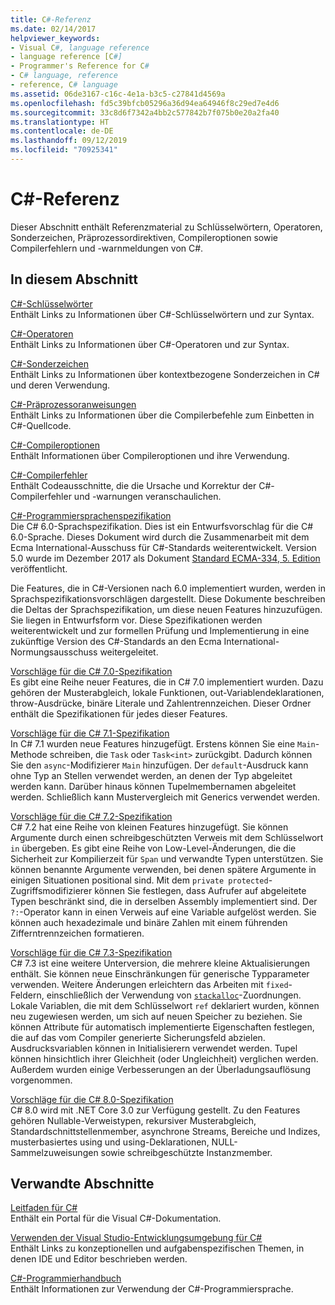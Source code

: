 ```yaml
---
title: C#-Referenz
ms.date: 02/14/2017
helpviewer_keywords:
- Visual C#, language reference
- language reference [C#]
- Programmer's Reference for C#
- C# language, reference
- reference, C# language
ms.assetid: 06de3167-c16c-4e1a-b3c5-c27841d4569a
ms.openlocfilehash: fd5c39bfcb05296a36d94ea64946f8c29ed7e4d6
ms.sourcegitcommit: 33c8d6f7342a4bb2c577842b7f075b0e20a2fa40
ms.translationtype: HT
ms.contentlocale: de-DE
ms.lasthandoff: 09/12/2019
ms.locfileid: "70925341"
---
```

# <a name="c-reference"></a>C#-Referenz
Dieser Abschnitt enthält Referenzmaterial zu Schlüsselwörtern, Operatoren, Sonderzeichen, Präprozessordirektiven, Compileroptionen sowie Compilerfehlern und -warnmeldungen von C#.  
  
## <a name="in-this-section"></a>In diesem Abschnitt  
 [C#-Schlüsselwörter](./keywords/index.md)  
 Enthält Links zu Informationen über C#-Schlüsselwörtern und zur Syntax.  
  
 [C#-Operatoren](./operators/index.md)  
 Enthält Links zu Informationen über C#-Operatoren und zur Syntax.  

 [C#-Sonderzeichen](./tokens/index.md)  
 Enthält Links zu Informationen über kontextbezogene Sonderzeichen in C# und deren Verwendung.  

 [C#-Präprozessoranweisungen](./preprocessor-directives/index.md)  
 Enthält Links zu Informationen über die Compilerbefehle zum Einbetten in C#-Quellcode.  
  
 [C#-Compileroptionen](./compiler-options/index.md)  
 Enthält Informationen über Compileroptionen und ihre Verwendung.  
  
 [C#-Compilerfehler](./compiler-messages/index.md)  
 Enthält Codeausschnitte, die die Ursache und Korrektur der C#-Compilerfehler und -warnungen veranschaulichen.  
  
 [C#-Programmiersprachenspezifikation](../../../_csharplang/spec/introduction.md)  
 Die C# 6.0-Sprachspezifikation. Dies ist ein Entwurfsvorschlag für die C# 6.0-Sprache. Dieses Dokument wird durch die Zusammenarbeit mit dem Ecma International-Ausschuss für C#-Standards weiterentwickelt. Version 5.0 wurde im Dezember 2017 als Dokument [Standard ECMA-334, 5. Edition](https://www.ecma-international.org/publications/files/ECMA-ST/ECMA-334.pdf) veröffentlicht.

Die Features, die in C#-Versionen nach 6.0 implementiert wurden, werden in Sprachspezifikationsvorschlägen dargestellt. Diese Dokumente beschreiben die Deltas der Sprachspezifikation, um diese neuen Features hinzuzufügen. Sie liegen in Entwurfsform vor. Diese Spezifikationen werden weiterentwickelt und zur formellen Prüfung und Implementierung in eine zukünftige Version des C#-Standards an den Ecma International-Normungsausschuss weitergeleitet.

 [Vorschläge für die C# 7.0-Spezifikation](../../../_csharplang/proposals/csharp-7.0/pattern-matching.md)  
 Es gibt eine Reihe neuer Features, die in C# 7.0 implementiert wurden. Dazu gehören der Musterabgleich, lokale Funktionen, out-Variablendeklarationen, throw-Ausdrücke, binäre Literale und Zahlentrennzeichen. Dieser Ordner enthält die Spezifikationen für jedes dieser Features.
  
 [Vorschläge für die C# 7.1-Spezifikation](../../../_csharplang/proposals/csharp-7.1/async-main.md)  
 In C# 7.1 wurden neue Features hinzugefügt. Erstens können Sie eine `Main`-Methode schreiben, die `Task` oder `Task<int>` zurückgibt. Dadurch können Sie den `async`-Modifizierer `Main` hinzufügen. Der `default`-Ausdruck kann ohne Typ an Stellen verwendet werden, an denen der Typ abgeleitet werden kann. Darüber hinaus können Tupelmembernamen abgeleitet werden. Schließlich kann Mustervergleich mit Generics verwendet werden.

 [Vorschläge für die C# 7.2-Spezifikation](../../../_csharplang/proposals/csharp-7.2/readonly-ref.md)  
 C# 7.2 hat eine Reihe von kleinen Features hinzugefügt. Sie können Argumente durch einen schreibgeschützten Verweis mit dem Schlüsselwort `in` übergeben. Es gibt eine Reihe von Low-Level-Änderungen, die die Sicherheit zur Kompilierzeit für `Span` und verwandte Typen unterstützen. Sie können benannte Argumente verwenden, bei denen spätere Argumente in einigen Situationen positional sind. Mit dem `private protected`-Zugriffsmodifizierer können Sie festlegen, dass Aufrufer auf abgeleitete Typen beschränkt sind, die in derselben Assembly implementiert sind. Der `?:`-Operator kann in einen Verweis auf eine Variable aufgelöst werden. Sie können auch hexadezimale und binäre Zahlen mit einem führenden Zifferntrennzeichen formatieren.

 [Vorschläge für die C# 7.3-Spezifikation](../../../_csharplang/proposals/csharp-7.3/blittable.md)  
 C# 7.3 ist eine weitere Unterversion, die mehrere kleine Aktualisierungen enthält. Sie können neue Einschränkungen für generische Typparameter verwenden. Weitere Änderungen erleichtern das Arbeiten mit `fixed`-Feldern, einschließlich der Verwendung von [`stackalloc`](./operators/stackalloc.md)-Zuordnungen. Lokale Variablen, die mit dem Schlüsselwort `ref` deklariert wurden, können neu zugewiesen werden, um sich auf neuen Speicher zu beziehen. Sie können Attribute für automatisch implementierte Eigenschaften festlegen, die auf das vom Compiler generierte Sicherungsfeld abzielen. Ausdrucksvariablen können in Initialisierern verwendet werden. Tupel können hinsichtlich ihrer Gleichheit (oder Ungleichheit) verglichen werden. Außerdem wurden einige Verbesserungen an der Überladungsauflösung vorgenommen.
  
 [Vorschläge für die C# 8.0-Spezifikation](../../../_csharplang/proposals/csharp-8.0/nullable-reference-types.md)  
 C# 8.0 wird mit .NET Core 3.0 zur Verfügung gestellt. Zu den Features gehören Nullable-Verweistypen, rekursiver Musterabgleich, Standardschnittstellenmember, asynchrone Streams, Bereiche und Indizes, musterbasiertes using und using-Deklarationen, NULL-Sammelzuweisungen sowie schreibgeschützte Instanzmember.
  
## <a name="related-sections"></a>Verwandte Abschnitte  

 [Leitfaden für C#](../index.md)  
 Enthält ein Portal für die Visual C#-Dokumentation.  
  
 [Verwenden der Visual Studio-Entwicklungsumgebung für C#](/visualstudio/get-started/csharp)  
 Enthält Links zu konzeptionellen und aufgabenspezifischen Themen, in denen IDE und Editor beschrieben werden.  
  
 [C#-Programmierhandbuch](../programming-guide/index.md)  
 Enthält Informationen zur Verwendung der C#-Programmiersprache.
